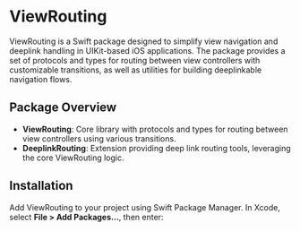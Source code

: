 # ViewRouting

ViewRouting is a Swift package designed to simplify view navigation and deeplink handling in UIKit-based iOS applications. The package provides a set of protocols and types for routing between view controllers with customizable transitions, as well as utilities for building deeplinkable navigation flows.

## Package Overview

- **ViewRouting**: Core library with protocols and types for routing between view controllers using various transitions.
- **DeeplinkRouting**: Extension providing deep link routing tools, leveraging the core ViewRouting logic.

## Installation

Add ViewRouting to your project using Swift Package Manager. In Xcode, select **File > Add Packages...**, then enter:

